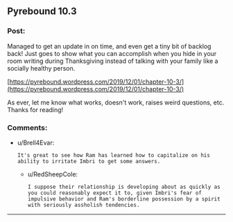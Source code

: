 ## Pyrebound 10.3

### Post:

Managed to get an update in on time, and even get a tiny bit of backlog back!  Just goes to show what you can accomplish when you hide in your room writing during Thanksgiving instead of talking with your family like a socially healthy person.

[https://pyrebound.wordpress.com/2019/12/01/chapter-10-3/](https://pyrebound.wordpress.com/2019/12/01/chapter-10-3/)

As ever, let me know what works, doesn't work, raises weird questions, etc.  Thanks for reading!

### Comments:

- u/Brell4Evar:
  ```
  It's great to see how Ram has learned how to capitalize on his ability to irritate Imbri to get some answers.
  ```

  - u/RedSheepCole:
    ```
    I suppose their relationship is developing about as quickly as you could reasonably expect it to, given Imbri's fear of impulsive behavior and Ram's borderline possession by a spirit with seriously assholish tendencies.
    ```

---


